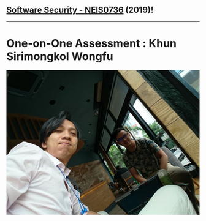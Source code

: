 ## **[Software Security - NEIS0736](../) (2019)**!

---

# One-on-One Assessment : Khun **Sirimongkol Wongfu**

![](SirimongkolW.jpg "Sirimongkol Wongfu")